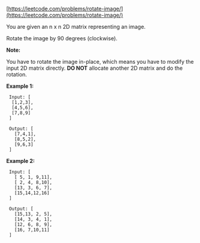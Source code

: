 [https://leetcode.com/problems/rotate-image/](https://leetcode.com/problems/rotate-image/)

You are given an n x n 2D matrix representing an image.

Rotate the image by 90 degrees (clockwise).

**Note:**

You have to rotate the image in-place, which means you have to modify the input 2D matrix directly. **DO NOT** allocate another 2D matrix and do the rotation.

**Example 1:**
```
 Input: [
  [1,2,3],
  [4,5,6],
  [7,8,9]
 ]

 Output: [
   [7,4,1],
   [8,5,2],
   [9,6,3]
 ]
```

**Example 2:**
```
 Input: [
   [ 5, 1, 9,11],
   [ 2, 4, 8,10],
   [13, 3, 6, 7],
   [15,14,12,16]
 ]

 Output: [
   [15,13, 2, 5],
   [14, 3, 4, 1],
   [12, 6, 8, 9],
   [16, 7,10,11]
 ]
```

